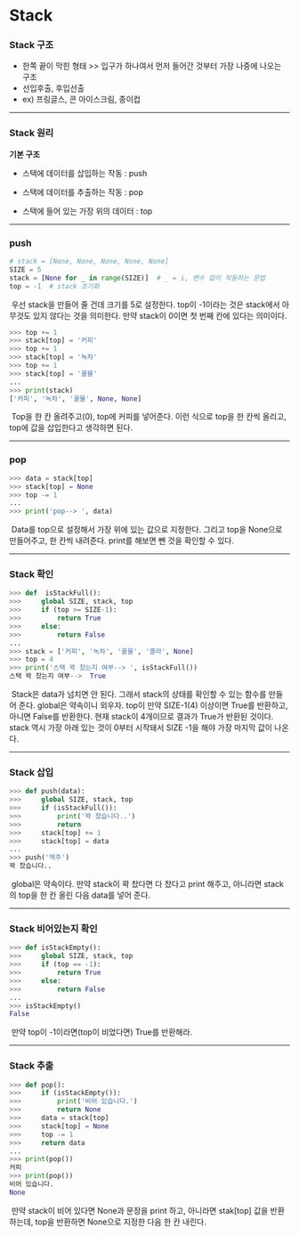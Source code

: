 # Stack



### Stack 구조

- 한쪽 끝이 막힌 형태 >> 입구가 하나여서 먼저 들어간 것부터 가장 나중에 나오는 구조
- 선입후출, 후입선출
- ex) 프링글스, 콘 아이스크림, 종이컵



---



### Stack 원리

**기본 구조**

- 스택에 데이터를 삽입하는 작동 : push 

- 스택에 데이터를 추출하는 작동 : pop 

- 스택에 들어 있는 가장 위의 데이터 : top



---



### push

```python
# stack = [None, None, None, None, None]
SIZE = 5
stack = [None for _ in range(SIZE)]  # _ = i, 변수 없이 작동하는 문법
top = -1  # stack 초기화
```

​	우선 stack을 만들어 줄 건데 크기를 5로 설정한다. top이 -1이라는 것은 stack에서 아무것도 있지 않다는 것을 의미한다. 만약 stack이 0이면 첫 번째 칸에 있다는 의미이다.



```python
>>> top += 1
>>> stack[top] = '커피'
>>> top += 1
>>> stack[top] = '녹차'
>>> top += 1
>>> stack[top] = '꿀물'
...
>>> print(stack)
['커피', '녹차', '꿀물', None, None]
```

​	Top을 한 칸 올려주고(0), top에 커피를 넣어준다. 이런 식으로 top을 한 칸씩 올리고, top에 값을 삽입한다고 생각하면 된다.



---



### pop

```python
>>> data = stack[top]
>>> stack[top] = None
>>> top -= 1
...
>>> print('pop--> ', data)
```

​	Data를 top으로 설정해서 가장 위에 있는 값으로 지정한다. 그리고 top을 None으로 만들어주고, 한 칸씩 내려준다. print를 해보면 뺀 것을 확인할 수 있다.



---



### Stack 확인

```python
>>> def  isStackFull():
>>>     global SIZE, stack, top
>>>     if (top >= SIZE-1):
>>>         return True
>>>     else:
>>>         return False
...
>>> stack = ['커피', '녹차', '꿀물', '콜라', None]
>>> top = 4
>>> print('스택 꽉 찼는지 여부--> ', isStackFull())
스택 꽉 찼는지 여부-->  True
```

​	Stack은 data가 넘치면 안 된다. 그래서 stack의 상태를 확인할 수 있는 함수를 만들어 준다. global은 약속이니 외우자. top이 만약 SIZE-1(4) 이상이면 True를 반환하고, 아니면 False를 반환한다. 현재 stack이 4개이므로 결과가 True가 반환된 것이다. stack 역시 가장 아래 있는 것이 0부터 시작돼서 SIZE -1을 해야 가장 마지막 값이 나온다.



---



### Stack 삽입

```python
>>> def push(data):
>>>     global SIZE, stack, top
>>>     if (isStackFull()):
>>>         print('꽉 찼습니다..')
>>>         return
>>>     stack[top] += 1
>>>     stack[top] = data
...
>>> push('맥주')
꽉 찼습니다..
```

​	global은 약속이다. 만약 stack이 꽉 찼다면 다 찼다고 print 해주고, 아니라면 stack의 top을 한 칸 올린 다음 data를 넣어 준다.



---



### Stack 비어있는지 확인

```python
>>> def isStackEmpty():
>>>     global SIZE, stack, top
>>>     if (top == -1):
>>>         return True
>>>     else:
>>>         return False
...
>>> isStackEmpty()
False
```

​	만약 top이 -1이라면(top이 비었다면) True를 반환해라. 



---



### Stack 추출

```python
>>> def pop():
>>>     if (isStackEmpty()):
>>>         print('비어 있습니다.')
>>>         return None
>>>     data = stack[top]
>>>     stack[top] = None
>>>     top -= 1
>>>     return data
...
>>> print(pop())
커피
>>> print(pop())
비어 있습니다.
None
```

​	만약 stack이 비어 있다면 None과 문장을 print 하고, 아니라면 stak[top] 값을 반환하는데, top을 반환하면 None으로 지정한 다음 한 칸 내린다.